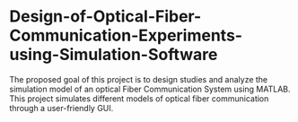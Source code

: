# Design-of-Optical-Fiber-Communication-Experiments-using-Simulation-Software
The proposed goal of this project is to design studies and analyze the simulation model of an optical Fiber Communication System using MATLAB. This project simulates different models of optical fiber communication through a user-friendly GUI.
